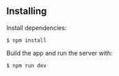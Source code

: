 ## Installing

Install dependencies:

`$ npm install`

Build the app and run the server with:

`$ npm run dev`
